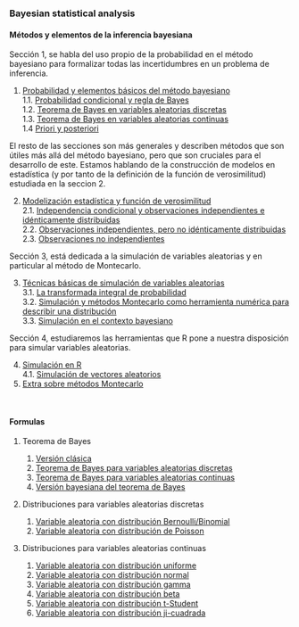 ### Bayesian statistical analysis

#### Métodos y elementos de la inferencia bayesiana

Sección 1, se habla del uso propio de la probabilidad en el método bayesiano para formalizar todas las incertidumbres en un problema de inferencia.

1. [Probabilidad y elementos básicos del método bayesiano](01_section_1/00_methods_and_elements/01_Probabilidad_y_elementos_basicos.md)  
   1.1. [Probabilidad condicional y regla de Bayes](01_section_1/00_methods_and_elements/02_Probabilidad_condicional_y_regla_de_Bayes.md)  
   1.2. [Teorema de Bayes en variables aleatorias discretas](01_section_1/00_Probability_and_basics_elements/03_Bayes_variables_aleatorias_discretas.md)  
   1.3. [Teorema de Bayes en variables aleatorias continuas](01_section_1/00_Probability_and_basics_elements/04_Bayes_variables_continuas.md)  
   1.4 [Priori y posteriori](01_section_1/00_Probability_and_basics_elements/05_priori_posteriori.md)  

El resto de las secciones son más generales y describen métodos que son útiles más allá del método bayesiano, pero que son cruciales para el desarrollo de este. Estamos hablando de la construcción de modelos en estadística (y por tanto de la definición de la función de verosimilitud) estudiada en la seccion 2.

2. [Modelización estadística y función de verosimilitud](01_section_1/01_Statistical_modeling_likelihood_function/01_Statical_modeling_likehood_function.md)  
   2.1. [Independencia condicional y observaciones independientes e idénticamente distribuidas](01_section_1/01_Statistical_modeling_likelihood_function/02_Conditional_Independence_and_Independent_Identically_Distributed_Observations.md)  
   2.2. [Observaciones independientes, pero no idénticamente distribuidas](01_section_1/01_Statistical_modeling_likelihood_function/03_Independent_Observations_not_Identically_distributed.md)  
   2.3. [Observaciones no independientes](01_section_1/01_Statistical_modeling_likelihood_function/04_Non_Independent_Observations.md)  

Sección 3, está dedicada a la simulación de variables aleatorias y en particular al método de Montecarlo. 

3. [Técnicas básicas de simulación de variables aleatorias](01_section_1/02_random_variable_simulation_techniques/01_random_variable_simulation_techniques.md)  
   3.1. [La transformada integral de probabilidad](01_section_1/02_random_variable_simulation_techniques/02_integral_probability_transform.md)  
   3.2. [Simulación y métodos Montecarlo como herramienta numérica para describir una distribución](01_section_1/02_random_variable_simulation_techniques/03_simulation_and_monte_carlo_methods.md)  
   3.3. [Simulación en el contexto bayesiano](01_section_1/02_random_variable_simulation_techniques/04_Simulation_in_the_Bayesian_context.md)  

Sección 4, estudiaremos las herramientas que R pone a nuestra disposición para simular variables aleatorias.

4. [Simulación en R](01_section_1/03_Simulation_in_R/01_Simulation_in_R.md)  
   4.1. [Simulación de vectores aleatorios](01_section_1/03_Simulation_in_R/02_Random_Vector_Simulation.md)  
5. [Extra sobre métodos Montecarlo](01_section_1/04_Extra_on_Monte_Carlo_methods/04_Extra_on_Monte_Carlo_methods.md)  

<br>

#### Formulas

1. Teorema de Bayes
   1. [Versión clásica](00_Form/01_Bayes_theorem.md#11-versi%C3%B3n-cl%C3%A1sica)
   2. [Teorema de Bayes para variables aleatorias discretas](00_Form/01_Bayes_theorem.md#12-teorema-de-bayes-para-variables-aleatorias-discretas)
   3. [Teorema de Bayes para variables aleatorias continuas](00_Form/01_Bayes_theorem.md#13-teorema-de-bayes-para-variables-aleatorias-continuas)
   4. [Versión bayesiana del teorema de Bayes](00_Form/01_Bayes_theorem.md#14-versi%C3%B3n-bayesiana-del-teorema-de-bayes)

2. Distribuciones para variables aleatorias discretas
   1. [Variable aleatoria con distribución Bernoulli/Binomial](00_Form/01_Bayes_theorem.md#21-variable-aleatoria-con-distribuci%C3%B3n-bernoullibinomial)
   2. [Variable aleatoria con distribución de Poisson](00_Form/01_Bayes_theorem.md#22-variable-aleatoria-con-distribuci%C3%B3n-de-poisson)

3. Distribuciones para variables aleatorias continuas 
   1. [Variable aleatoria con distribución uniforme](00_Form/01_Bayes_theorem.md#31-variable-aleatoria-con-distribuci%C3%B3n-uniforme)
   2. [Variable aleatoria con distribución normal](00_Form/01_Bayes_theorem.md#32-variable-aleatoria-con-distribuci%C3%B3n-normal)
   3. [Variable aleatoria con distribución gamma](00_Form/01_Bayes_theorem.md#33-variable-aleatoria-con-distribuci%C3%B3n-gamma)
   4. [Variable aleatoria con distribución beta](00_Form/01_Bayes_theorem.md#34-variable-aleatoria-con-distribuci%C3%B3n-beta)
   5. [Variable aleatoria con distribución t-Student](00_Form/01_Bayes_theorem.md#35-variable-aleatoria-con-distribuci%C3%B3n-ji-cuadrada)
   6. [Variable aleatoria con distribución ji-cuadrada](00_Form/01_Bayes_theorem.md#36-variable-aleatoria-con-distribuci%C3%B3n-t-student)

